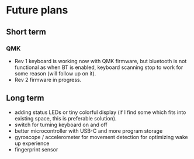 # Future plans

## Short term
### QMK
- Rev 1 keyboard is working now with QMK firmware, but bluetooth is not functional as when BT is enabled, keyboard scanning stop to work for some reason (will follow up on it).
- Rev 2 firmware in progress.

## Long term
- adding status LEDs or tiny colorful display (if I find some which fits into existing space, this is preferable solution).
- switch for turning keyboard on and off
- better microcontroller with USB-C and more program storage
- gyroscope / accelerometer for movement detection for optimizing wake up experience
- fingerprint sensor

